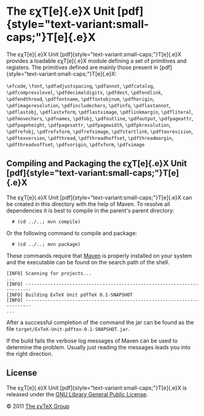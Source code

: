 

The εχT[e]{.e}X Unit [pdf]{style="text-variant:small-caps;"}T[e]{.e}X
=====================================================================

The εχT[e]{.e}X Unit [pdf]{style="text-variant:small-caps;"}T[e]{.e}X
provides a loadable εχT[e]{.e}X module defining a set of primitives and
registers. The primitives defined are mainly those present in
[pdf]{style="text-variant:small-caps;"}T[e]{.e}X:

`\efcode`, `\font`, `\pdfadjustspacing`, `\pdfannot`, `\pdfcatalog`,
`\pdfcompresslevel`, `\pdfdecimaldigits`, `\pdfdest`, `\pdfendlink`,
`\pdfendthread`, `\pdffontname`, `\pdffontobjnum`, `\pdfhorigin`,
`\pdfimageresolution`, `\pdfincludechars`, `\pdfinfo`, `\pdflastannot`,
`\pdflastobj`, `\pdflastxform`, `\pdflastximage`, `\pdflinkmargin`,
`\pdfliteral`, `\pdfmovechars`, `\pdfnames`, `\pdfobj`, `\pdfoutline`,
`\pdfoutput`, `\pdfpageattr`, `\pdfpageheight`, `\pdfpagesattr`,
`\pdfpagewidth`, `\pdfpkresolution`, `\pdfrefobj`, `\pdfrefxform`,
`\pdfrefximage`, `\pdfstartlink`, `\pdftexrevision`, `\pdftexversion`,
`\pdfthread`, `\pdfthreadhoffset`, `\pdfthreadmargin`,
`\pdfthreadvoffset`, `\pdfvorigin`, `\pdfxform`, `\pdfximage`

Compiling and Packaging the εχT[e]{.e}X Unit [pdf]{style="text-variant:small-caps;"}T[e]{.e}X
---------------------------------------------------------------------------------------------

The εχT[e]{.e}X Unit [pdf]{style="text-variant:small-caps;"}T[e]{.e}X
can be created in this directory with the help of Maven. To resolve all
dependencies it is best to compile in the parent\'s parent directory:

      # (cd ../..; mvn compile)

Or the following command to compile and package:

      # (cd ../..; mvn package)

These commands require that [Maven](http://maven.apache.org) is properly
installed on your system and the executable can be found on the search
path of the shell.

``` {.output}
[INFO] Scanning for projects...
...                                                                         
[INFO] ------------------------------------------------------------------------
[INFO] Building ExTeX Unit pdfTeX 0.1-SNAPSHOT
[INFO] ------------------------------------------------------------------------
...
```

After a successful completion of the command the jar can be found as the
file `target/ExTeX-Unit-pdftex-0.1-SNAPSHOT.jar`.

If the build fails the verbose log messages of Maven can be used to
determine the problem. Usually just reading the messages leads you into
the right direction.

License
-------

The εχT[e]{.e}X Unit [pdf]{style="text-variant:small-caps;"}T[e]{.e}X is
released under the [GNU Library General Public License](LICENSE.md).

© 2011 [The εχTeX Group](mailto:extex@dante.de)
